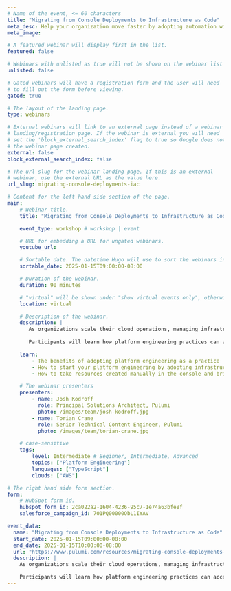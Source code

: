 ```yaml
---
# Name of the event, <= 60 characters
title: "Migrating from Console Deployments to Infrastructure as Code"
meta_desc: Help your organization move faster by adopting automation with Infrastructure as Code
meta_image:

# A featured webinar will display first in the list.
featured: false

# Webinars with unlisted as true will not be shown on the webinar list
unlisted: false

# Gated webinars will have a registration form and the user will need
# to fill out the form before viewing.
gated: true

# The layout of the landing page.
type: webinars

# External webinars will link to an external page instead of a webinar
# landing/registration page. If the webinar is external you will need
# set the 'block_external_search_index' flag to true so Google does not index
# the webinar page created.
external: false
block_external_search_index: false

# The url slug for the webinar landing page. If this is an external
# webinar, use the external URL as the value here.
url_slug: migrating-console-deployments-iac

# Content for the left hand side section of the page.
main:
    # Webinar title.
    title: "Migrating from Console Deployments to Infrastructure as Code"

    event_type: workshop # workshop | event

    # URL for embedding a URL for ungated webinars.
    youtube_url: 

    # Sortable date. The datetime Hugo will use to sort the webinars in date order.
    sortable_date: 2025-01-15T09:00:00-08:00

    # Duration of the webinar.
    duration: 90 minutes

    # "virtual" will be shown under "show virtual events only", otherwise shown as City, State (seattle, wa)
    location: virtual

    # Description of the webinar.
    description: |
       As organizations scale their cloud operations, managing infrastructure through manual console deployments becomes increasingly risky and time-consuming. This workshop bridges the gap between click-ops and modern infrastructure automation, providing both technical guidance and business context for adopting Infrastructure as Code (IaC).
       
       Participants will learn how platform engineering practices can accelerate delivery while improving reliability and security. Through hands-on demonstrations using Pulumi, attendees will discover practical strategies for transitioning existing console-created resources to code, establishing repeatable deployment patterns, and building a foundation for scalable infrastructure management. The session combines technical demonstrations with real-world business cases, making it valuable for both technical practitioners and decision-makers looking to modernize their infrastructure practices.

    learn:
        - The benefits of adopting platform engineering as a practice
        - How to start your platform engineering by adopting infrastructure as code
        - How to take resources created manually in the console and bring them under IaC automation

    # The webinar presenters
    presenters:
        - name: Josh Kodroff 
          role: Principal Solutions Architect, Pulumi
          photo: /images/team/josh-kodroff.jpg
        - name: Torian Crane
          role: Senior Technical Content Engineer, Pulumi
          photo: /images/team/torian-crane.jpg

    # case-sensitive
    tags:
        level: Intermediate # Beginner, Intermediate, Advanced
        topics: ["Platform Engineering"]
        languages: ["TypeScript"]
        clouds: ["AWS"]

# The right hand side form section.
form:
    # HubSpot form id.
    hubspot_form_id: 2ca022a2-1604-4236-95c7-1e74a63bfe8f
    salesforce_campaign_id: 701PQ00000ObL1IYAV

event_data:
  name: "Migrating from Console Deployments to Infrastructure as Code"
  start_date: 2025-01-15T09:00:00-08:00
  end_date: 2025-01-15T10:00:00-08:00
  url: "https://www.pulumi.com/resources/migrating-console-deployments-iac/"
  description: |
    As organizations scale their cloud operations, managing infrastructure through manual console deployments becomes increasingly risky and time-consuming. This workshop bridges the gap between click-ops and modern infrastructure automation, providing both technical guidance and business context for adopting Infrastructure as Code (IaC).

    Participants will learn how platform engineering practices can accelerate delivery while improving reliability and security. Through hands-on demonstrations using Pulumi, attendees will discover practical strategies for transitioning existing console-created resources to code, establishing repeatable deployment patterns, and building a foundation for scalable infrastructure management. The session combines technical demonstrations with real-world business cases, making it valuable for both technical practitioners and decision-makers looking to modernize their infrastructure practices.
---
```

